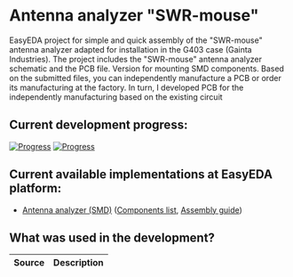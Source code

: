 # Antenna analyzer "SWR-mouse"
EasyEDA project for simple and quick assembly of the "SWR-mouse" antenna analyzer adapted for installation in the G403 case (Gainta Industries). The project includes the "SWR-mouse" antenna analyzer schematic and the PCB file. Version for mounting SMD components. Based on the submitted files, you can independently manufacture a PCB or order its manufacturing at the factory. In turn, I developed PCB for the independently manufacturing based on the existing circuit

## Current development progress:
[![Progress](https://img.shields.io/badge/Antenna%20analyzer%20%28SMD%29-not%20tested-yellow.svg)](https://easyeda.com/IgrikXD/Antenna-analyzer-SMD) [![Progress](https://img.shields.io/badge/version-1.2.0-blue.svg)](./EasyEDA)  

## Current available implementations at EasyEDA platform:
- [Antenna analyzer (SMD)] ([Components list](./Components%20list.md), [Assembly guide](./Assembly%20guide.md))

## What was used in the development?
| Source | Description |
| ------ | ------ |

[Antenna analyzer (SMD)]: <https://easyeda.com/IgrikXD/Antenna-analyzer-SMD>
